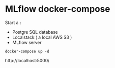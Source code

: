 # MLflow docker-compose

Start a :
 - Postgre SQL database
 - Localstack ( a local AWS S3 )
 - MLflow server 

```shell
docker-compose up -d
```
http://localhost:5000/